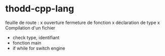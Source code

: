 # thodd-cpp-lang

feuille de route :
 x ouverture fermeture de fonction 
 x déclaration de type
 x Compilation d'un fichier
 - check type, identifiant
 - fonction main
 - if while for switch engine
 